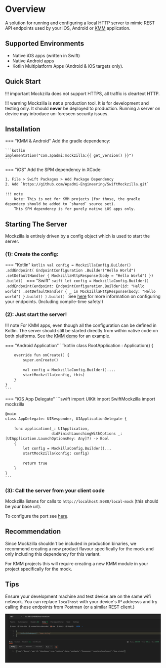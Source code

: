 # Overview
A solution for running and configuring a local HTTP server to mimic REST API endpoints used by your iOS, Android or [KMM](https://kotlinlang.org/docs/multiplatform-mobile-getting-started.html) application.

## Supported Environments
- Native iOS apps (written in Swift)
- Native Android apps
- Kotlin Multiplatform Apps (Android & iOS targets only).

## Quick Start
!!! important
    Mockzilla does not support HTTPS, all traffic is cleartext HTTP.

!!! warning
    Mockzilla is **not** a production tool. It is for development and testing only. It should **never** be deployed to 
    production. Running a server on device may introduce un-foreseen security issues.

## Installation

=== "KMM & Android"
    Add the gradle dependency:
    
    ```kotlin
    implementation("com.apadmi:mockzilla:{{ get_version() }}")
    ```
=== "iOS"
    Add the SPM dependency in XCode:

    1. File > Swift Packages > Add Package Dependency
    2. Add `https://github.com/Apadmi-Engineering/SwiftMockzilla.git`

    !!! note 
        Note: This is not for KMM projects (for those, the gradle dependecy should be added to `shared` source set). 
        This SPM dependency is for purely native iOS apps only.

## Starting The Server

Mockzilla is entirely driven by a config object which is used to start the server.

### (1): Create the config:

=== "Kotlin"
    ```kotlin
    val config = MockzillaConfig.Builder()
        .addEndpoint(
            EndpointConfiguration
                .Builder("Hello World")
                .setDefaultHandler {
                    MockzillaHttpResponse(body = "Hello World")
                })
        .build()
    ```
=== "Swift"
    ```swift
    let config = MockzillaConfig.Builder()
        .addEndpoint(endpoint: EndpointConfiguration.Builder(id: "Hello world")
            .setDefaultHandler { _ in
                MockzillaHttpResponse(body: "Hello world")
            }.build()
        ).build()
    ```
See [here](./endpoints/) for more information on configuring your endpoints. (Including compile-time safety!)

### (2): Just start the server!

!!! note 
    For KMM apps, even though all the configuration can be defined in Kotlin. The server should still be started directly from within native code on both platforms.
    See the [KMM demo](https://github.com/Apadmi-Engineering/Mockzilla/tree/develop/demo-kmm) for an example.

=== "Android Application"
    ```kotlin
    class RootApplication : Application() {
        
        override fun onCreate() {
            super.onCreate()
    
            val config = MockzillaConfig.Builder()....
            startMockzilla(config, this)
        }
    }
    ```
=== "iOS App Delegate"
    ```swift
    import UIKit
    import SwiftMockzilla
    import mockzilla
    
    @main
    class AppDelegate: UIResponder, UIApplicationDelegate {
    
        func application(_: UIApplication,
                         didFinishLaunchingWithOptions _: [UIApplication.LaunchOptionsKey: Any]?) -> Bool
        {
            let config = MockillaConfig.Builder()...
            startMockzilla(config: config)
            
            return true
        }
    }
    ```

### (3): Call the server from your client code

Mockzilla listens for calls to `http://localhost:8080/local-mock` (this should be your base url).

To configure the port see [here](../dokka/mockzilla/com.apadmi.mockzilla.lib.models/-mockzilla-config/-builder/).

## Recommendation

Since Mockzilla shouldn't be included in production binaries, we recommend creating a new product flavour specifically 
for the mock and only including this dependency for this variant.

For KMM projects this will require creating a new KMM module in your project specifically for the mock.

## Tips

Ensure your development machine and test device are on the same wifi network. You can replace `localhost` with your 
device's IP addresss and try calling these endpoints from Postman (or a similar REST client.)

![alt text](img/postman-example.png "Postman example")
